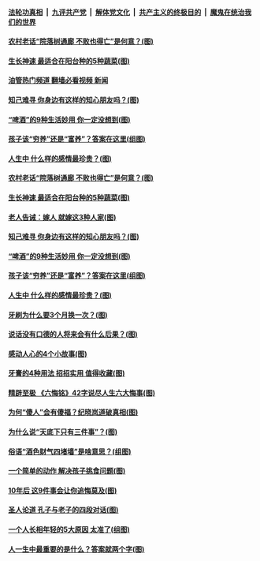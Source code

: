 ####  [法轮功真相](../../../../basic/blob/master/README.md?t=12020032) &nbsp;|&nbsp; [九评共产党](../../../../9ping.md/blob/master/README.md?t=12020032) &nbsp;|&nbsp; [解体党文化](../../../../jtdwh.md/blob/master/README.md?t=12020032)  &nbsp;|&nbsp; [共产主义的终极目的](../../../../gczydzjmd.md/blob/master/README.md?t=12020032) &nbsp;|&nbsp; [魔鬼在统治我们的世界](../../../../mgztzwmdsj.md/blob/master/README.md?t=12020032) 

#### [农村老话“院落树通廊 不败也得亡”是何意？(图)](../pages/p8/1023050.md?t=12020032) 

#### [生长神速 最适合在阳台种的5种蔬菜(图)](../pages/p8/1022987.md?t=12020032) 

#### [油管热门频道 翻墙必看视频 新闻](http://129.146.143.75:81/youtube.html?12020032)

#### [知己难寻 你身边有这样的知心朋友吗？(图)](../pages/p8/1022956.md?t=12020032) 

#### [“啤酒”的9种生活妙用 你一定没想到(图)](../pages/p8/1022939.md?t=12020032) 

#### [孩子该“穷养”还是“富养”？答案在这里(组图)](../pages/p8/1022908.md?t=12020032) 

#### [人生中 什么样的感情最珍贵？(图)](../pages/p8/1022702.md?t=12020032) 

#### [农村老话“院落树通廊 不败也得亡”是何意？(图)](../pages/p8/1023050.md?t=12020032) 

#### [生长神速 最适合在阳台种的5种蔬菜(图)](../pages/p8/1022987.md?t=12020032) 

#### [老人告诫：嫁人 就嫁这3种人家(图)](../pages/p8/1022982.md?t=12020032) 

#### [知己难寻 你身边有这样的知心朋友吗？(图)](../pages/p8/1022956.md?t=12020032) 

#### [“啤酒”的9种生活妙用 你一定没想到(图)](../pages/p8/1022939.md?t=12020032) 

#### [孩子该“穷养”还是“富养”？答案在这里(组图)](../pages/p8/1022908.md?t=12020032) 

#### [人生中 什么样的感情最珍贵？(图)](../pages/p8/1022702.md?t=12020032) 

#### [牙刷为什么要3个月换一次？(图)](../pages/p8/1022853.md?t=12020032) 

#### [说话没有口德的人将来会有什么后果？(图)](../pages/p8/1022759.md?t=12020032) 

#### [感动人心的4个小故事(图)](../pages/p8/1022719.md?t=12020032) 

#### [牙膏的4种用法 招招实用 值得收藏(图)](../pages/p8/1022701.md?t=12020032) 

#### [精辟至极 《六悔铭》42字说尽人生六大悔事(图)](../pages/p8/1022654.md?t=12020032) 

#### [为何“傻人”会有傻福？纪晓岚道破真相(图)](../pages/p8/1022700.md?t=12020032) 

#### [为什么说“天底下只有三件事”？(图)](../pages/p8/1022621.md?t=12020032) 

#### [俗语“酒色财气四堵墙”是啥意思？(组图)](../pages/p8/1022630.md?t=12020032) 

#### [一个简单的动作 解决孩子挑食问题(图)](../pages/p8/1022456.md?t=12020032) 

#### [10年后 这9件事会让你追悔莫及(图)](../pages/p8/1022518.md?t=12020032) 

#### [圣人论道 孔子与老子的四段对话(图)](../pages/p8/1022597.md?t=12020032) 

#### [一个人长相年轻的5大原因 太准了(组图)](../pages/p8/1022571.md?t=12020032) 

#### [人一生中最重要的是什么？答案就两个字(图)](../pages/p8/1022551.md?t=12020032) 

<img src='http://gfw-breaker.win/goodnews/indexes/p8.md' width='0px' height='0px'/>
